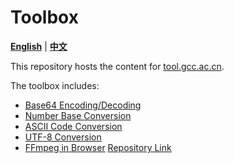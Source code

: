 # Toolbox

[**English**](./README.md) | [**中文**](./README_ZH.md)

This repository hosts the content for [tool.gcc.ac.cn](https://tool.gcc.ac.cn).

The toolbox includes:
- [Base64 Encoding/Decoding](https://tool.gcc.ac.cn/base64.html)
- [Number Base Conversion](https://tool.gcc.ac.cn/base_converter.html)
- [ASCII Code Conversion](https://tool.gcc.ac.cn/ascii.html)
- [UTF-8 Conversion](https://tool.gcc.ac.cn/utf8.html)
- [FFmpeg in Browser](https://ffmpeg.gcc.ac.cn/index_zh.html) [Repository Link](https://github.com/chn-lee-yumi/ffmpeg_in_browser)
